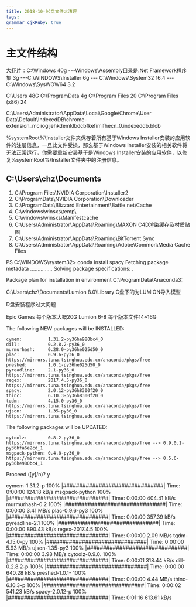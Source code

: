 ```yaml
---
title: 2018-10-9C盘文件大清理 
tags: 
grammar_cjkRuby: true
---
```

# 主文件结构
大虾片：C:\Windows  40g 
---Windows\Assembly目录是.Net Framework程序集  3g
---C:\WINDOWS\Installer 6g
--- C:\Windows\System32  16.4
--- C:\Windows\SysWOW64 3.2

C:\Users 48G
C:\ProgramData 4g
C:\Program Files 20
C:\Program Files (x86) 24

C:\Users\Administrator\AppData\Local\Google\Chrome\User Data\Default\IndexedDB\chrome-extension_mciiogijehkdemklbdcbfkefimifhecn_0.indexeddb.blob

%systemRoot%\Installer文件夹保存着所有基于Windows Installer安装的应用软件的注册信息，一旦此文件受损，那么基于Windows Installer安装的相关软件将无法正常运行，你需要重新安装基于是Windows Installer安装的应用软件，以修复%systemRoot%\Installer文件夹中的注册信息。

## C:\Users\chz\Documents 

1. C:\Program Files\NVIDIA Corporation\Installer2
1. C:\ProgramData\NVIDIA Corporation\Downloader
1. C:\ProgramData\Blizzard Entertainment\Battle.net\Cache
1. C:\windows\winsxs\temp\
1. C:\windows\winsxs\Manifestcache
1. C:\Users\Administrator\AppData\Roaming\MAXON C4D渲染缓存及材质贴图
1. C:\Users\Administrator\AppData\Roaming\BitTorrent Sync
1. C:\Users\Administrator\AppData\Roaming\Adobe\Common\Media Cache Files

PS C:\WINDOWS\system32> conda install spacy
Fetching package metadata ...............
Solving package specifications: .

Package plan for installation in environment C:\ProgramData\Anaconda3:


C:\Users\chz\Documents\Lumion 8.0\Library C盘下的为LUMION导入模型


D盘安装程序过大问题

Epic Games  每个版本大概20G
Lumion 6-8 每个版本文件14~16G

The following NEW packages will be INSTALLED:

    cymem:          1.31.2-py36he980bc4_0
    dill:           0.2.8.2-py36_0
    murmurhash:     0.28.0-py36he025d50_0
    plac:           0.9.6-py36_0          https://mirrors.tuna.tsinghua.edu.cn/anaconda/pkgs/free
    preshed:        1.0.1-py36he025d50_0
    pyreadline:     2.1-py36_0            https://mirrors.tuna.tsinghua.edu.cn/anaconda/pkgs/free
    regex:          2017.4.5-py36_0       https://mirrors.tuna.tsinghua.edu.cn/anaconda/pkgs/free
    spacy:          2.0.12-py36h8300f20_0
    thinc:          6.10.3-py36h8300f20_0
    tqdm:           4.15.0-py36_0         https://mirrors.tuna.tsinghua.edu.cn/anaconda/pkgs/free
    ujson:          1.35-py36_0           https://mirrors.tuna.tsinghua.edu.cn/anaconda/pkgs/free

The following packages will be UPDATED:

    cytoolz:        0.8.2-py36_0          https://mirrors.tuna.tsinghua.edu.cn/anaconda/pkgs/free --> 0.9.0.1-py36hfa6e2cd_1
    msgpack-python: 0.4.8-py36_0          https://mirrors.tuna.tsinghua.edu.cn/anaconda/pkgs/free --> 0.5.6-py36he980bc4_1

Proceed ([y]/n)? y

cymem-1.31.2-p 100% |###############################| Time: 0:00:00 124.18 kB/s
msgpack-python 100% |###############################| Time: 0:00:00 404.41 kB/s
murmurhash-0.2 100% |###############################| Time: 0:00:00   3.41 MB/s
plac-0.9.6-py3 100% |###############################| Time: 0:00:00 357.39 kB/s
pyreadline-2.1 100% |###############################| Time: 0:00:00 890.43 kB/s
regex-2017.4.5 100% |###############################| Time: 0:00:00   2.09 MB/s
tqdm-4.15.0-py 100% |###############################| Time: 0:00:00   5.93 MB/s
ujson-1.35-py3 100% |###############################| Time: 0:00:00   3.98 MB/s
cytoolz-0.9.0. 100% |###############################| Time: 0:00:01 318.44 kB/s
dill-0.2.8.2-p 100% |###############################| Time: 0:00:00 640.28 kB/s
preshed-1.0.1- 100% |###############################| Time: 0:00:00   4.44 MB/s
thinc-6.10.3-p 100% |###############################| Time: 0:00:02 541.23 kB/s
spacy-2.0.12-p 100% |###############################| Time: 0:01:16 613.61 kB/s
